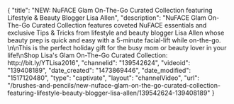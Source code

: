 {
    "title": "NEW: NuFACE Glam On-The-Go Curated Collection featuring Lifestyle & Beauty Blogger Lisa Allen",
    "description": "NuFACE Glam On-The-Go Curated Collection features coveted NuFACE essentials and exclusive Tips & Tricks from lifestyle and beauty blogger Lisa Allen whose beauty prep is quick and easy with a 5-minute facial-lift while on-the-go. \n\nThis is the perfect holiday gift for the busy mom or beauty lover in your life!\nShop Lisa's Glam On-The-Go Curated Collection: http:\/\/bit.ly\/YTLisa2016",
    "channelid": "139542624",
    "videoid": "139408189",
    "date_created": "1473869446",
    "date_modified": "1517120480",
    "type": "captivate",
    "layout": "channelVideo",
    "url": "\/brushes-and-pencils\/new-nuface-glam-on-the-go-curated-collection-featuring-lifestyle-beauty-blogger-lisa-allen\/139542624-139408189"
}